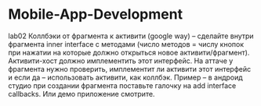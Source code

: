 # Mobile-App-Development
lab02
Коллбэки от фрагмента к активити (google way) – сделайте внутри фрагмента inner interface с методами
(число методов = числу кнопок при нажатии на которые должно открыться новое активити/фрагмент).
Активити-хост должно имплементить этот интерфейс. На аттаче у фрагмента нужно проверить, имплементит 
ли активити этот интерфейс и если да – использовать активити, как коллбэк. Пример – в андроид студио
при создании фрагмента поставьте галочку на add interface callbacks. Или демо приложение смотрите. 
